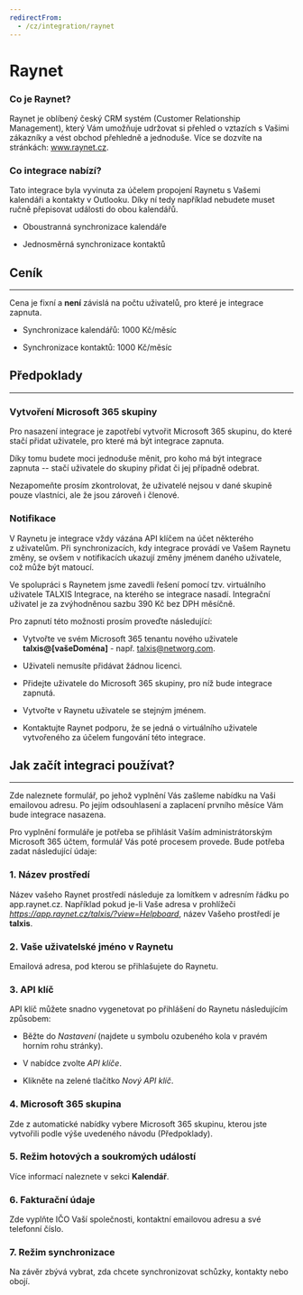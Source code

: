 ```yaml
---
redirectFrom:
  - /cz/integration/raynet
---
```


# Raynet

### Co je Raynet?

Raynet je oblíbený český CRM systém (Customer Relationship Management), který Vám umožňuje udržovat si přehled o vztazích s Vašimi zákazníky a vést obchod přehledně a jednoduše. Více se dozvíte na stránkách: www.raynet.cz.

### Co integrace nabízí?

Tato integrace byla vyvinuta za účelem propojení Raynetu s Vašemi kalendáři a kontakty v Outlooku. Díky ní tedy například nebudete muset ručně přepisovat události do obou kalendářů.

- Oboustranná synchronizace kalendáře

- Jednosměrná synchronizace kontaktů

## Ceník
---
Cena je fixní a **není** závislá na počtu uživatelů, pro které je integrace zapnuta.

- Synchronizace kalendářů: 1000 Kč/měsíc 

- Synchronizace kontaktů: 1000 Kč/měsíc


## Předpoklady
---
### Vytvoření Microsoft 365 skupiny

Pro nasazení integrace je zapotřebí vytvořit Microsoft 365 skupinu, do které stačí přidat uživatele, pro které má být integrace zapnuta.

Díky tomu budete moci jednoduše měnit, pro koho má být integrace zapnuta -- stačí uživatele do skupiny přidat či jej případně odebrat.

Nezapomeňte prosím zkontrolovat, že uživatelé nejsou v dané skupině pouze vlastníci, ale že jsou zároveň i členové.

### Notifikace

V Raynetu je integrace vždy vázána API klíčem na účet některého z uživatelům. Při synchronizacích, kdy integrace provádí ve Vašem Raynetu změny, se ovšem v notifikacích ukazují změny jménem daného uživatele, což může být matoucí.

Ve spolupráci s Raynetem jsme zavedli řešení pomocí tzv. virtuálního uživatele TALXIS Integrace, na kterého se integrace nasadí. Integrační uživatel je za zvýhodněnou sazbu 390 Kč bez DPH měsíčně.

Pro zapnutí této možnosti prosím proveďte následující:

- Vytvořte ve svém Microsoft 365 tenantu nového uživatele **talxis@[vašeDoména]** - např. talxis@networg.com.

- Uživateli nemusíte přidávat žádnou licenci.

- Přidejte uživatele do Microsoft 365 skupiny, pro níž bude integrace zapnutá.

- Vytvořte v Raynetu uživatele se stejným jménem.

- Kontaktujte Raynet podporu, že se jedná o virtuálního uživatele vytvořeného za účelem fungování této integrace.

## Jak začít integraci používat?
---
Zde naleznete formulář, po jehož vyplnění Vás zašleme nabídku na Vaši emailovou adresu. Po jejím odsouhlasení a zaplacení prvního měsíce Vám bude integrace nasazena.

Pro vyplnění formuláře je potřeba se přihlásit Vaším administrátorským Microsoft 365 účtem, formulář Vás poté procesem provede. Bude potřeba zadat následující údaje:

### 1. Název prostředí

Název vašeho Raynet prostředí následuje za lomítkem v adresním řádku po app.raynet.cz. Například pokud je-li Vaše adresa v prohlížeči *https://app.raynet.cz/talxis/?view=Helpboard*, název Vašeho prostředí je **talxis**.

### 2. Vaše uživatelské jméno v Raynetu

Emailová adresa, pod kterou se přihlašujete do Raynetu.

### 3. API klíč

API klíč můžete snadno vygenetovat po přihlášení do Raynetu následujícím způsobem:

- Běžte do *Nastavení* (najdete u symbolu ozubeného kola v pravém horním rohu stránky).

- V nabídce zvolte *API klíče*.

- Klikněte na zelené tlačítko *Nový API klíč*.

### 4. Microsoft 365 skupina

Zde z automatické nabídky vybere Microsoft 365 skupinu, kterou jste vytvořili podle výše uvedeného návodu (Předpoklady).

### 5. Režim hotových a soukromých událostí

Více informací naleznete v sekci **Kalendář**.

### 6. Fakturační údaje

Zde vyplňte IČO Vaší společnosti, kontaktní emailovou adresu a své telefonní číslo.

### 7. Režim synchronizace

Na závěr zbývá vybrat, zda chcete synchronizovat schůzky, kontakty nebo obojí.
